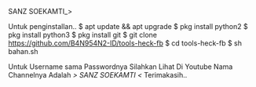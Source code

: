 SANZ SOEKAMTI_>

Untuk penginstallan..
$ apt update && apt upgrade
$ pkg install python2
$ pkg install python3
$ pkg install git
$ git clone https://github.com/B4N954N2-ID/tools-heck-fb
$ cd tools-heck-fb
$ sh bahan.sh

Untuk Username sama Passwordnya Silahkan Lihat 
Di Youtube Nama Channelnya Adalah
_> SANZ SOEKAMTI <_
Terimakasih..
